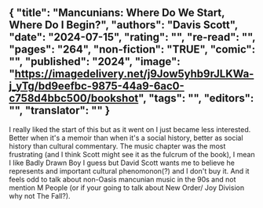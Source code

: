{
 "title": "Mancunians: Where Do We Start, Where Do I Begin?",
 "authors": "Davis Scott",
 "date": "2024-07-15",
 "rating": "",
 "re-read": "",
 "pages": "264",
 "non-fiction": "TRUE",
 "comic": "",
 "published": "2024",
 "image": "https://imagedelivery.net/j9Jow5yhb9rJLKWa-j_yTg/bd9eefbc-9875-44a9-6ac0-c758d4bbc500/bookshot",
 "tags": "",
 "editors": "",
 "translator": ""
}
---

I really liked the start of this but as it went on I just became less interested. Better when it's a memoir than when it's a social history, better as social history than cultural commentary. The music chapter was the most frustrating (and I think Scott might see it as the fulcrum of the book), I mean I like Badly Drawn Boy I guess but David Scott wants me to believe he represents and important cultural phenomonon(?) and I don't buy it. And it feels odd to talk about non-Oasis mancunian music in the 90s and not mention M People (or if your going to talk about New Order/ Joy Division why not The Fall?).
